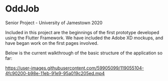# OddJob

Senior Project - University of Jamestown 2020

Included in this project are the beginnings of the first prototype developed using the Flutter Framework.
We have included the Adobe XD mockups, and have began work on the first pages involved.

Below is the current walkthrough of the basic structure of the application so far:

https://user-images.githubusercontent.com/59905099/119055104-4fc90200-b98e-11eb-91e9-95a019c205ed.mp4
